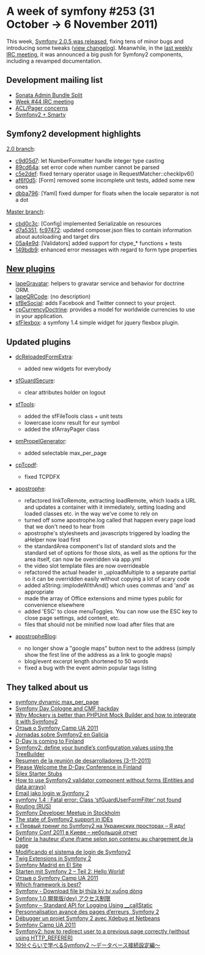 A week of symfony #253 (31 October -> 6 November 2011)
======================================================

This week, [Symfony 2.0.5 was released](http://symfony.com/blog/symfony-2-0-5-released), fixing tens of minor bugs and introducing some tweaks ([view changelog](https://github.com/symfony/symfony/blob/2.0/CHANGELOG-2.0.md)). Meanwhile, in the [last weekly IRC meeting](https://groups.google.com/forum/#!topic/symfony-devs/MDi_Yw-7cIY), it was announced a big push for Symfony2 components, including a revamped documentation.
 
Development mailing list
------------------------

  * [Sonata Admin Bundle Split](https://groups.google.com/forum/#!topic/symfony-devs/15xCDUR9tGs)
  * [Week #44 IRC meeting](https://groups.google.com/forum/#!topic/symfony-devs/MDi_Yw-7cIY)
  * [ACL/Pager concerns](https://groups.google.com/forum/#!topic/symfony-devs/7g75BvgukPA)
  * [Symfony2 + Smarty](https://groups.google.com/forum/#!topic/symfony-devs/fQ78BPyr30E)

Symfony2 development highlights
-------------------------------

[2.0 branch](http://github.com/symfony/symfony/commits/2.0):

  * [c9d05d7](http://github.com/symfony/symfony/commit/c9d05d72365aa2e20e17e3322b82d7a75f542b88 "c9d05d72365aa2e20e17e3322b82d7a75f542b88 commit on github"): let NumberFormatter handle integer type casting
  * [89cd64a](http://github.com/symfony/symfony/commit/89cd64a4a512009d11b027014fcb56e0a8fad104 "89cd64a4a512009d11b027014fcb56e0a8fad104 commit on github"): set error code when number cannot be parsed
  * [c5e2def](http://github.com/symfony/symfony/commit/c5e2defe5f6019bdd24ffa4ccb73b78afac90e47 "c5e2defe5f6019bdd24ffa4ccb73b78afac90e47 commit on github"): fixed ternary operator usage in RequestMatcher::checkIpv6()
  * [af6f0d5](http://github.com/symfony/symfony/commit/af6f0d55489e8cff5d9b753bf5e9e67f4657461e "af6f0d55489e8cff5d9b753bf5e9e67f4657461e commit on github"): \[Form\] removed some incomplete unit tests, added some new ones
  * [dbba796](http://github.com/symfony/symfony/commit/dbba79651ab8109c1337967a457d94966f76ee74 "dbba79651ab8109c1337967a457d94966f76ee74 commit on github"): \[Yaml\] fixed dumper for floats when the locale separator is not a dot


[Master branch](http://github.com/symfony/symfony/commits/master):

  * [cbd0c3c](http://github.com/symfony/symfony/commit/cbd0c3c8e98c55299066711f6a642cfe2e87dd23 "cbd0c3c8e98c55299066711f6a642cfe2e87dd23 commit on github"): \[Config\] implemented Serializable on resources
  * [d7a5351](http://github.com/symfony/symfony/commit/d7a5351aaa9a8f523b0ec90eb87a32115a0ddcf1 "d7a5351aaa9a8f523b0ec90eb87a32115a0ddcf1 commit on github"), [fc97472](http://github.com/symfony/symfony/commit/fc97472f64cd5494f1ec481cec762817cf638464 "fc97472f64cd5494f1ec481cec762817cf638464 commit on github"): updated composer.json files to contain information about autoloading and target dirs
  * [05a4e9d](http://github.com/symfony/symfony/commit/05a4e9d3861e0a561401ea495f95ee561ee81bfb "05a4e9d3861e0a561401ea495f95ee561ee81bfb commit on github"): \[Validators\] added support for ctype_* functions + tests
  * [149bdb9](http://github.com/symfony/symfony/commit/149bdb962b97e72fd788adf3c3008c3cc2320933 "149bdb962b97e72fd788adf3c3008c3cc2320933 commit on github"): enhanced error messages with regard to form type properties

[New plugins](http://www.symfony-project.org/plugins/newest/)
-----------

  * [lapeGravatar](http://www.symfony-project.org/plugins/lapeGravatarPlugin): helpers to gravatar service and behavior for doctrine ORM.
  * [lapeQRCode](http://www.symfony-project.org/plugins/lapeQRCodePlugin): (no description)
  * [sfBeSocial](http://www.symfony-project.org/plugins/sfBeSocialPlugin): adds Facebook and Twitter connect to your project.
  * [cpCurrencyDoctrine](http://www.symfony-project.org/plugins/cpCurrencyDoctrinePlugin): provides a model for worldwide currencies to use in your application.
  * [sfFlexbox](http://www.symfony-project.org/plugins/sfFlexboxPlugin): a symfony 1.4 simple widget for jquery flexbox plugin.

Updated plugins
---------------

  * [dcReloadedFormExtra](http://www.symfony-project.org/plugins/dcReloadedFormExtraPlugin):
    * added new widgets for everybody

  * [sfGuardSecure](http://www.symfony-project.org/plugins/sfGuardSecurePlugin):
    * clear attributes holder on logout

  * [sfTools](http://www.symfony-project.org/plugins/sfToolsPlugin):
    * added the sfFileTools class + unit tests
    * lowercase iconv result for eur symbol
    * added the sfArrayPager class

  * [pmPropelGenerator](http://www.symfony-project.org/plugins/pmPropelGeneratorPlugin):
    * added selectable max_per_page

  * [cpTcpdf](http://www.symfony-project.org/plugins/cpTcpdfPlugin):
    * fixed TCPDFX

  * [apostrophe](http://www.symfony-project.org/plugins/apostrophePlugin):
    * refactored linkToRemote, extracting loadRemote, which loads a URL and updates a container with it immediately, setting loading and loaded classes etc. in the way we've come to rely on
    * turned off some apostrophe.log called that happen every page load that we don't need to hear from
    * apostrophe's stylesheets and javascripts triggered by loading the aHelper now load first
    * the standardArea component's list of standard slots and the standard set of options for those slots, as well as the options for the area itself, can now be overridden via app.yml
    * the video slot template files are now overrideable
    * refactored the actual header in _uploadMultiple to a separate partial so it can be overridden easily without copying a lot of scary code
    * added aString::implodeWithAnd() which uses commas and 'and' as appropriate
    * made the array of Office extensions and mime types public for convenience elsewhere
    * added 'ESC' to close menuToggles. You can now use the ESC key to close page settings, add content, etc.
    * files that should not be minified now load after files that are

  * [apostropheBlog](http://www.symfony-project.org/plugins/apostropheBlogPlugin):
    * no longer show a "google maps" button next to the address (simply show the first line of the address as a link to google maps)
    * blog/event excerpt length shortened to 50 words
    * fixed a bug with the event admin popular tags listing


They talked about us
--------------------

  * [symfony dynamic max_per_page](http://symfony-world.blogspot.com/2011/10/symfony-dynamic-maxperpage.html)
  * [Symfony Day Cologne and CMF hackday](http://blog.liip.ch/archive/2011/11/01/symfony-day-cologne-and-cmf-hackday.html)
  * [Why Mockery is better than PHPUnit Mock Builder and how to integrate it with Symfony2](http://blog.sznapka.pl/why-mockery-is-better-than-phpunit-mock-builder-and-how-to-integrate-it-with-symfony2/)
  * [Отзыв о Symfony Camp UA 2011](http://tigor.com.ua/blog/2011/11/02/symfony-camp-ua-2011-report/)
  * [Jornadas sobre Symfony2 en Galicia](http://www.symfony.es/2011/11/02/jornadas-sobre-symfony2-en-galicia/)
  * [D-Day is coming to Finland](http://www.leftontheweb.com/message/DDay_is_coming_to_Finland)
  * [Symfony2: define your bundle’s configuration values using the TreeBuilder](http://php-and-symfony.matthiasnoback.nl/2011/11/symfony2-define-your-bundles-configuration-values-using-the-treebuilder/)
  * [Resumen de la reunión de desarrolladores (3-11-2011)](http://www.symfony.es/2011/11/04/resumen-de-la-reunion-de-desarrolladores-3-11-2011/)
  * [Please Welcome the D-Day Conference in Finland](http://www.hugohamon.com/en/blog/dday-conference-2012-helsinki-finland)
  * [Silex Starter Stubs](http://nerdpress.org/2011/11/04/silex-starter-stubs/)
  * [How to use Symfony2 validator component without forms (Entities and data arrays)](http://www.ricardclau.com/2011/11/how-to-use-symfony2-validator-component-without-forms-entities-and-data-arrays/)
  * [Email jako login w Symfony 2](http://dariussadowski.com/2011/11/email-jako-login-w-symfony-2.html)
  * [symfony 1.4 : Fatal error: Class ‘sfGuardUserFormFilter’ not found](http://www.davidbl.com/?p=176)
  * [Routing (RUS)](http://monsterbirth.ru/symfony-2-book-na-russkom/routing-rus/)
  * [Symfony Developer Meetup in Stockholm](http://developer.e-butik.se/2011/11/symfony-developer-meetup-in-stockholm/)
  * [The state of Symfony2 support in IDEs](http://www.symfony-zone.com/wordpress/2011/11/04/the-state-of-symfony2-support-in-ides/)
  * [« Первый трениг по Symfony2 на Украинских просторах – Я иду!](http://451f.com.ua/symfony-camp-ua-2011-as-it-was/397)
  * [Symfony Conf 2011 в Киеве – небольшой отчет](http://symfony.org.ua/2011/11/symfony-conf-2011-v-kieve-nebolshoj-otchet/)
  * [Définir la hauteur d’une iframe selon son contenu au chargement de la page](http://www.erreur500.com/?p=143)
  * [Modificando el sistema de login de Symfony2](http://roberto.costumero.es/2011/11/03/modificando-el-sistema-de-login-de-symfony2/)
  * [Twig Extensions in Symfony 2](http://www.solidwebcode.com/web-development/twig-extensions-symfony-2/)
  * [Symfony Madrid en El Site](http://www.elsite.es/symfony-madrid/)
  * [Starten mit Symfony 2 – Teil 2: Hello World!](http://webmanufaktur.org/2011/11/02/starten-mit-symfony-2-teil-2-hello-world/)
  * [Отзыв о Symfony Camp UA 2011](http://tigor.com.ua/blog/2011/11/02/symfony-camp-ua-2011-report/)
  * [Which framework is best?](http://hasin.wordpress.com/2011/11/02/which-framework-is-best/)
  * [Symfony - Download file bị thừa ký tự xuống dòng](http://code.huypv.net/2011/11/symfony-download-file-bi-thua-ky-tu.html)
  * [Symfony 1.0 開発版(dev) アクセス制限](http://mmj.99ing.net/Entry/1085/)
  * [Symfony – Standard API for Logging Using __callStatic](http://melikedev.com/2011/10/31/symfony-standard-api-for-logging-using-__callstatic/)
  * [Personnalisation avancé des pages d’erreurs, Symfony 2](http://www.mon-beulogue.com/2011/10/31/personnalisation-avance-des-page-derreur-symfony-2/)
  * [Débugger un projet Symfony 2 avec Xdebug et Netbeans](http://www.symfony-grenoble.fr/17/debugger-un-projet-symfony-2-avec-xdebug-et-netbeans/)
  * [Symfony Camp UA 2011](http://kronus.me/2011/10/symfony-camp-ua-2011/)
  * [Symfony2: how to redirect user to a previous page correctly (without using HTTP_REFERER)](http://www.fractalizer.ru/frpost_658/symfony2-how-redirect-user-to-a-previous-page-correctly/)
  * [10分ぐらいで学べるSymfony2 ～データベース接続設定編～](http://d.hatena.ne.jp/taka512/20111030/1319982146)
